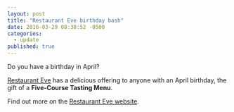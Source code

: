```yaml
---
layout: post
title: "Restaurant Eve birthday bash"
date: 2016-03-29 08:38:52 -0500
categories: 
  - update
published: true
---
```

Do you have a birthday in April?

[Restaurant Eve](http://www.restauranteve.com "Restaurant Eve") has a delicious offering to anyone with an April birthday, the gift of a **Five-Course Tasting Menu**.

Find out more on the [Restaurant Eve website](http://restauranteve.com/birthday-bash-2016/ "Restaurant Eve 2016 Birthday Bash").
